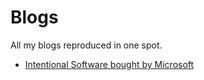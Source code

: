 # Blogs

All my blogs reproduced in one spot.

* [Intentional Software bought by Microsoft](content/intentional-software-bought-by-microsoft.adoc)

